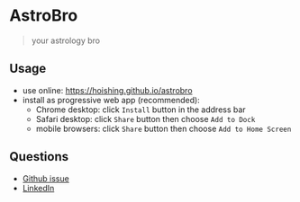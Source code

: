 # AstroBro

> your astrology bro

## Usage

- use online: <https://hoishing.github.io/astrobro>
- install as progressive web app (recommended):
    - Chrome desktop: click `Install` button in the address bar
    - Safari desktop: click `Share` button then choose `Add to Dock`
    - mobile browsers: click `Share` button then choose `Add to Home Screen`

## Questions

- [Github issue]
- [LinkedIn]

[Github issue]: https://github.com/hoishing/astrobro/issues
[LinkedIn]: https://www.linkedin.com/in/kng2
